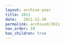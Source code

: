 ```yaml
---
layout: archive-year
title: 2011
date:   2011-12-30
permalink: archived/2011
nav_order: 19
has_children: true
---
```

